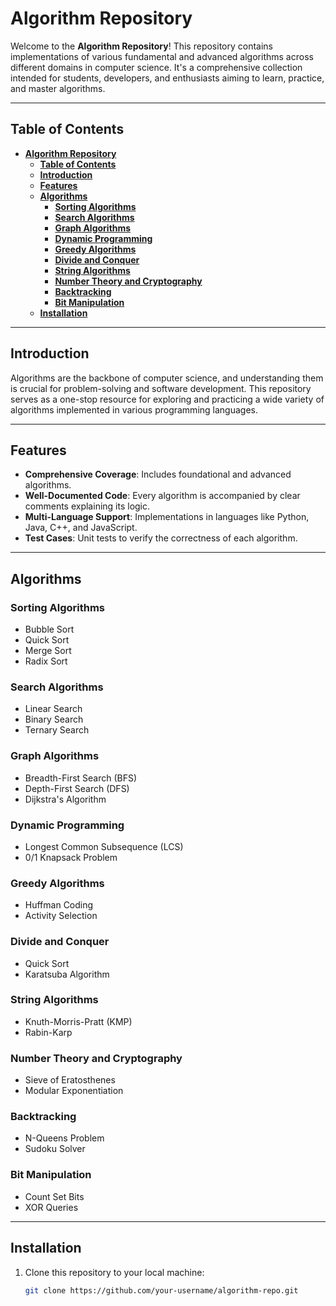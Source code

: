 # **Algorithm Repository**

Welcome to the **Algorithm Repository**! This repository contains implementations of various fundamental and advanced algorithms across different domains in computer science. It's a comprehensive collection intended for students, developers, and enthusiasts aiming to learn, practice, and master algorithms.

---

## **Table of Contents**

- [**Algorithm Repository**](#algorithm-repository)
  - [**Table of Contents**](#table-of-contents)
  - [**Introduction**](#introduction)
  - [**Features**](#features)
  - [**Algorithms**](#algorithms)
    - [**Sorting Algorithms**](#sorting-algorithms)
    - [**Search Algorithms**](#search-algorithms)
    - [**Graph Algorithms**](#graph-algorithms)
    - [**Dynamic Programming**](#dynamic-programming)
    - [**Greedy Algorithms**](#greedy-algorithms)
    - [**Divide and Conquer**](#divide-and-conquer)
    - [**String Algorithms**](#string-algorithms)
    - [**Number Theory and Cryptography**](#number-theory-and-cryptography)
    - [**Backtracking**](#backtracking)
    - [**Bit Manipulation**](#bit-manipulation)
  - [**Installation**](#installation)

---

## **Introduction**

Algorithms are the backbone of computer science, and understanding them is crucial for problem-solving and software development. This repository serves as a one-stop resource for exploring and practicing a wide variety of algorithms implemented in various programming languages.

---

## **Features**

- **Comprehensive Coverage**: Includes foundational and advanced algorithms.
- **Well-Documented Code**: Every algorithm is accompanied by clear comments explaining its logic.
- **Multi-Language Support**: Implementations in languages like Python, Java, C++, and JavaScript.
- **Test Cases**: Unit tests to verify the correctness of each algorithm.

---

## **Algorithms**

### **Sorting Algorithms**
- Bubble Sort
- Quick Sort
- Merge Sort
- Radix Sort

### **Search Algorithms**
- Linear Search
- Binary Search
- Ternary Search

### **Graph Algorithms**
- Breadth-First Search (BFS)
- Depth-First Search (DFS)
- Dijkstra's Algorithm

### **Dynamic Programming**
- Longest Common Subsequence (LCS)
- 0/1 Knapsack Problem

### **Greedy Algorithms**
- Huffman Coding
- Activity Selection

### **Divide and Conquer**
- Quick Sort
- Karatsuba Algorithm

### **String Algorithms**
- Knuth-Morris-Pratt (KMP)
- Rabin-Karp

### **Number Theory and Cryptography**
- Sieve of Eratosthenes
- Modular Exponentiation

### **Backtracking**
- N-Queens Problem
- Sudoku Solver

### **Bit Manipulation**
- Count Set Bits
- XOR Queries

---

## **Installation**

1. Clone this repository to your local machine:
   ```bash
   git clone https://github.com/your-username/algorithm-repo.git
